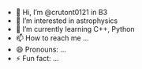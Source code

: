 - 👋 Hi, I’m @crutont0121 in B3
- 👀 I’m interested in astrophysics
- 🌱 I’m currently learning C++, Python
- 📫 How to reach me ...
- 😄 Pronouns: ...
- ⚡ Fun fact: ...

<!---
crutont0121/crutont0121 is a ✨ special ✨ repository because its `README.md` (this file) appears on your GitHub profile.
You can click the Preview link to take a look at your changes.
--->
